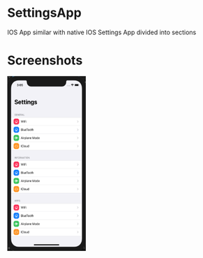 # SettingsApp
IOS App similar with native IOS Settings App divided into sections

# Screenshots

<img src="https://github.com/D4vr4n/SettingsApp/blob/main/images/1.png" width="180" height="400" />
